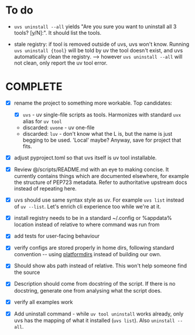 # To do

- `uvs uninstall --all` yields "Are you sure you want to uninstall all 3 tools? [y/N]:". It should list the tools.

- stale registry: if tool is removed outside of uvs, uvs won't know. Running `uvs uninstall {tool}` will be told by uv the tool doesn't exist, and uvs automatically clean the registry. --> however `uvs uninstall --all` will not clean, only report the uv tool error.


# COMPLETE

- [x] rename the project to something more workable. Top candidates:
  
  - [x] `uvs` - uv single-file scripts as tools. Harmonizes with standard `uvx` alias for `uv tool`
  - discarded:  `uvone` - uv one-file
  - discarded: `luv` - don't know what the L is, but the name is just begging to be used. 'Local' maybe? Anyway, save for project that fits.

- [x] adjust pyproject.toml so that uvs itself is uv tool installable.

- [x] Review @/scripts/README.md with an eye to making concise. It currently contains things which are documented elsewhere, for example the structure of PEP723 metadata. Refer to authoritative upstream docs instead of repeating here.

- [x] uvs should use same syntax style as uv. For example `uvs list` instead of `uv --list`. Let's enrich cli experience too while we're at it.

- [x] install registry needs to be in a standard ~/.config or %appdata% location instead of relative to where command was run from

- [x] add tests for user-facing behaviour

- [x] verify configs are stored properly in home dirs, following standard convention -- using [platformdirs](https://platformdirs.readthedocs.io/en/latest/) instead of building our own.

- [x] Should show abs path instead of relative. This won't help someone find the source

- [x] Description should come from docstring of the script. If there is no docstring, generate one from analysing what the script does.

- [x] verify all examples work

- [x] Add uninstall command - while `uv tool uninstall` works already, only uvs has the mapping of what it installed (`uvs list`). Also `uninstall --all`.

